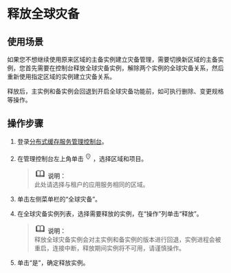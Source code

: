 # 释放全球灾备<a name="dcs-zh-ug-190123004"></a>

## 使用场景<a name="section172311930185210"></a>

如果您不想继续使用原来区域的主备实例建立灾备管理，需要切换新区域的主备实例，您首先需要在控制台释放全球灾备实例，解除两个实例的全球灾备关系，然后重新使用指定区域的实例建立灾备关系。

释放后，主实例和备实例会回退到开启全球灾备功能前，如可执行删除、变更规格等操作。

## 操作步骤<a name="section038602217418"></a>

1.  登录[分布式缓存服务管理控制台](https://console.huaweicloud.com/dcs)。
2.  在管理控制台左上角单击![](figures/icon-region-1.png)，选择区域和项目。

    >![](public_sys-resources/icon-note.gif) **说明：**   
    >此处请选择与租户的应用服务相同的区域。  

3.  单击左侧菜单栏的“全球灾备”。
4.  在全球灾备实例列表，选择需要释放的实例，在“操作”列单击“释放”。

    >![](public_sys-resources/icon-note.gif) **说明：**   
    >释放全球灾备实例会对主实例和备实例的版本进行回退，实例进程会被重启，连接中断，释放期间实例将不可用，请谨慎操作。  

5.  单击“是”，确定释放实例。

